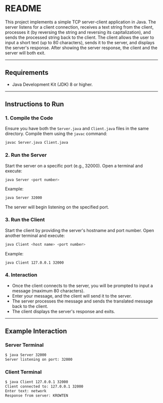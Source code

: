 # README

This project implements a simple TCP server-client application in Java. The server listens for a client connection,
receives a text string from the client, processes it (by reversing the string and reversing its capitalization), and
sends the processed string back to the client. The client allows the user to input a short text (up to 80 characters), sends it to the server, and displays the
server's response. After showing the server response, the client and the server will both exit.

---

## Requirements

- Java Development Kit (JDK) 8 or higher.

---

## Instructions to Run

### 1. Compile the Code

Ensure you have both the `Server.java` and `Client.java` files in the same directory. Compile them using the `javac`
command:

```bash
javac Server.java Client.java
```

### 2. Run the Server

Start the server on a specific port (e.g., 32000). Open a terminal and execute:

```bash
java Server <port number>
```

Example:

```bash
java Server 32000
```

The server will begin listening on the specified port.

### 3. Run the Client

Start the client by providing the server's hostname and port number. Open another terminal and execute:

```bash
java Client <host name> <port number>
```

Example:

```bash
java Client 127.0.0.1 32000
```

### 4. Interaction

- Once the client connects to the server, you will be prompted to input a message (maximum 80 characters).
- Enter your message, and the client will send it to the server.
- The server processes the message and sends the translated message back to the client.
- The client displays the server's response and exits.

---

## Example Interaction

### Server Terminal

```bash
$ java Server 32000
Server listening on port: 32000
```

### Client Terminal

```bash
$ java Client 127.0.0.1 32000
Client connected to: 127.0.0.1 32000
Enter text: network
Response from server: KROWTEN
```